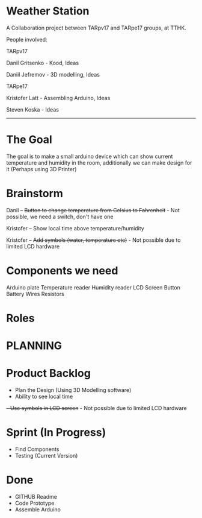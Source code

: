 # Weather Station

A Collaboration project between TARpv17 and TARpe17 groups, at TTHK.

People involved:

TARpv17

Danil Gritsenko - Kood, Ideas

Daniil Jefremov - 3D modelling, Ideas

TARpe17

Kristofer Latt - Assembling Arduino, Ideas

Steven Koska - Ideas

---------------------------------

# The Goal

The goal is to make a small arduino device which can show current temperature and humidity in the room, additionally we can make design for it (Perhaps using 3D Printer)


# Brainstorm

Danil – ~~Button to change temperature from Celsius to Fahrenheit~~ - Not possible, we need a switch, don't have one

Kristofer – Show local time above temperature/humidity

Kristofer – ~~Add symbols (water, temperature etc)~~ - Not possible due to limited LCD hardware

# Components we need

Arduino plate
Temperature reader
Humidity reader
LCD Screen
Button
Battery
Wires
Resistors

# Roles

# PLANNING

# Product Backlog
- Plan the Design (Using 3D Modelling software)
- Ability to see local time

~~- Use symbols in LCD screen~~ - Not possible due to limited LCD hardware
# Sprint (In Progress)
- Find Components
- Testing (Current Version)
# Done
- GITHUB Readme
- Code Prototype
- Assemble Arduino





